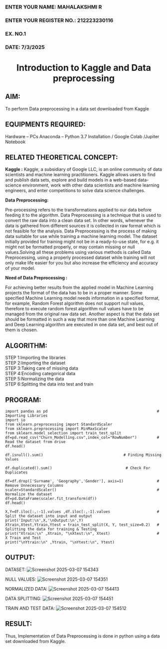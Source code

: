 <H3>ENTER YOUR NAME: MAHALAKSHMI R </H3>
<H3>ENTER YOUR REGISTER NO.: 212223230116 </H3>
<H3>EX. NO.1</H3>
<H3>DATE: 7/3/2025 </H3>
<H1 ALIGN =CENTER> Introduction to Kaggle and Data preprocessing</H1>

## AIM:

To perform Data preprocessing in a data set downloaded from Kaggle

## EQUIPMENTS REQUIRED:
Hardware – PCs
Anaconda – Python 3.7 Installation / Google Colab /Jupiter Notebook

## RELATED THEORETICAL CONCEPT:

**Kaggle :**
Kaggle, a subsidiary of Google LLC, is an online community of data scientists and machine learning practitioners. Kaggle allows users to find and publish data sets, explore and build models in a web-based data-science environment, work with other data scientists and machine learning engineers, and enter competitions to solve data science challenges.

**Data Preprocessing:**

Pre-processing refers to the transformations applied to our data before feeding it to the algorithm. Data Preprocessing is a technique that is used to convert the raw data into a clean data set. In other words, whenever the data is gathered from different sources it is collected in raw format which is not feasible for the analysis.
Data Preprocessing is the process of making data suitable for use while training a machine learning model. The dataset initially provided for training might not be in a ready-to-use state, for e.g. it might not be formatted properly, or may contain missing or null values.Solving all these problems using various methods is called Data Preprocessing, using a properly processed dataset while training will not only make life easier for you but also increase the efficiency and accuracy of your model.

**Need of Data Preprocessing :**

For achieving better results from the applied model in Machine Learning projects the format of the data has to be in a proper manner. Some specified Machine Learning model needs information in a specified format, for example, Random Forest algorithm does not support null values, therefore to execute random forest algorithm null values have to be managed from the original raw data set.
Another aspect is that the data set should be formatted in such a way that more than one Machine Learning and Deep Learning algorithm are executed in one data set, and best out of them is chosen.


## ALGORITHM:
STEP 1:Importing the libraries<BR>
STEP 2:Importing the dataset<BR>
STEP 3:Taking care of missing data<BR>
STEP 4:Encoding categorical data<BR>
STEP 5:Normalizing the data<BR>
STEP 6:Splitting the data into test and train<BR>

##  PROGRAM:
```
import pandas as pd                                                 # Importing Libraries
import io
from sklearn.preprocessing import StandardScaler
from sklearn.preprocessing import MinMaxScaler
from sklearn.model_selection import train_test_split
df=pd.read_csv("Churn_Modelling.csv",index_col="RowNumber")         # Read the dataset from drive
df.head()
```

```
df.isnull().sum()                                    # Finding Missing Values
```

```                                        
df.duplicated().sum()                                 # Check For Duplicates
```

```                                        
df=df.drop(['Surname', 'Geography','Gender'], axis=1)               # Remove Unnecessary Columns
scaler=StandardScaler()                                             # Normalize the dataset
df=pd.DataFrame(scaler.fit_transform(df))
df.head()
```

```
X,Y=df.iloc[:,:-1].values ,df.iloc[:,-1].values                     # Split the dataset into input and output
print('Input:\n',X,'\nOutput:\n',Y) 
Xtrain,Xtest,Ytrain,Ytest = train_test_split(X, Y, test_size=0.2)   # Splitting the data for training & Testing
print("Xtrain:\n" ,Xtrain, "\nXtest:\n", Xtest)                     # X Train and Test
print("\nYtrain:\n" ,Ytrain, "\nYtest:\n", Ytest)            
```

## OUTPUT:
DATASET:
![Screenshot 2025-03-07 154343](https://github.com/user-attachments/assets/f3ca55e7-c02a-4b04-bde0-1368bf9a0111)

NULL VALUES:
![Screenshot 2025-03-07 154351](https://github.com/user-attachments/assets/49394e4a-3909-44bf-bd0f-39976f0bb513)

NORMALIZED DATA:
![Screenshot 2025-03-07 154413](https://github.com/user-attachments/assets/ca5b8aef-d723-4c76-9a5a-471373317af0)

DATA SPLITTING:
![Screenshot 2025-03-07 154451](https://github.com/user-attachments/assets/9e91237c-44e0-427c-bed7-c0ef52be47d7)

TRAIN AND TEST DATA:
![Screenshot 2025-03-07 154512](https://github.com/user-attachments/assets/652a02e1-6c85-4ee7-8147-7f2df263c018)


## RESULT:
Thus, Implementation of Data Preprocessing is done in python  using a data set downloaded from Kaggle.


